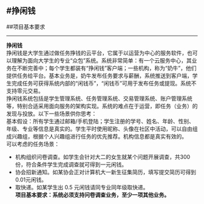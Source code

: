 
#挣闲钱    
---

##项目基本要求

---
**挣闲钱**  
挣闲钱是大学生通过做任务挣钱的云平台，它属于以运营为中心的服务软件，也可以理解为面向大学生的专业“众包”系统。系统非常简单：有一个云服务中心，其业务在不断完善中；每个学生都装有“挣闲钱”客户端；一些机构，称为“奶牛”，他们提供任务给平台。基本业务是，奶牛发布任务要求与薪酬，系统推送到客户端，学生完成任务可获得系统内部的“闲钱币”，“闲钱币”可用于发布任务或提现。系统不支持零元交易。  
挣闲钱系统包括是学生管理系统、任务管理系统、交易管理系统、账户管理系统等，特别合适采用面向服务的架构实现。系统的难点在于运营，即任务（业务）的发现与投放。以下一些场景供你思考：  
基本假设：所有学生通过邮箱/手机登陆；学生注册的学号、姓名、年龄、性别、年级、专业等信息是真实的。学生平时使用昵称、头像在社区中活动，可以自由组成兴趣组，根据个人兴趣组进行任务的优先推荐。机构信息都是真实有效的。  
可以考虑的任务场景：  
 - 机构组织问卷调查。如学生会针对大二的女生就某个问题开展调查，共300份，符合条件学生完成调查就可得到一元闲钱。    
 - 协会招新通知。如某协会正对计算机大一新生征集简历，填写提交简历可得到0.01元闲钱。
 - 取快递。如某学生出 0.5 元闲钱请同专业同年级取快递。  
**项目基本要求：系统必须支持问卷调查业务，至少一项其他业务。**
